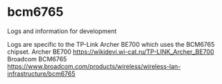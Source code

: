 # bcm6765
Logs and information for development

Logs are specific to the TP-Link Archer BE700 which uses the BCM6765 chipset.
Archer BE700
https://wikidevi.wi-cat.ru/TP-LINK_Archer_BE700
Broadcom BCM6765
https://www.broadcom.com/products/wireless/wireless-lan-infrastructure/bcm6765
